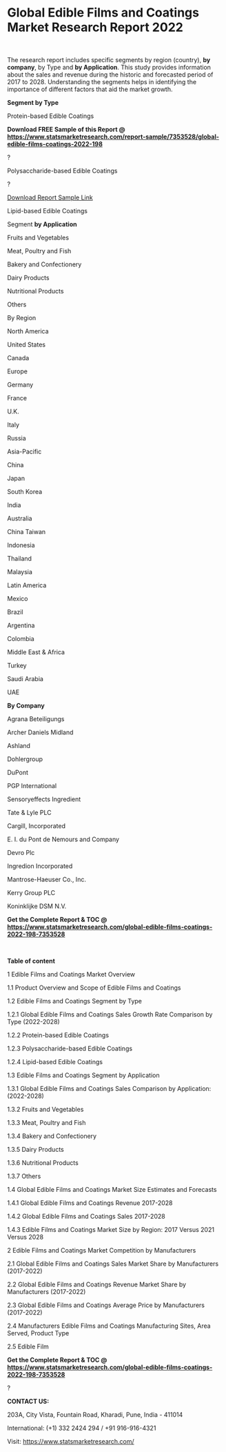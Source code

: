 <h1>Global Edible Films and Coatings Market Research Report 2022</h1><br/><p>The research report includes specific segments by region (country), <strong>by company</strong>, by Type and <strong>by Application</strong>. This study provides information about the sales and revenue during the historic and forecasted period of 2017 to 2028. Understanding the segments helps in identifying the importance of different factors that aid the market growth.</p>
 
 
 
 <p><strong>Segment by Type</strong></p>
 
 
 
 <p>Protein-based Edible Coatings</p>
 
 
 
 <div><b>Download FREE Sample of this Report @ <a href="https://www.statsmarketresearch.com/download-free-sample/7353528/global-edible-films-coatings-2022-198">https://www.statsmarketresearch.com/report-sample/7353528/global-edible-films-coatings-2022-198</a></b></div>
 
 
 
 <p>? </p>
 
 
 
 <p>Polysaccharide-based Edible Coatings</p>
 
 
 
 <p>? </p>
 
 
 
 <p><a href="https://www.statsmarketresearch.com/download-free-sample/7353528/global-edible-films-coatings-2022-198">Download Report Sample Link</a></p>
 
 
 
 <p>Lipid-based Edible Coatings</p>
 
 
 
 <p>Segment <strong>by Application</strong></p>
 
 
 
 <p>Fruits and Vegetables</p>
 
 
 
 <p>Meat, Poultry and Fish</p>
 
 
 
 <p>Bakery and Confectionery</p>
 
 
 
 <p>Dairy Products</p>
 
 
 
 <p>Nutritional Products</p>
 
 
 
 <p>Others</p>
 
 
 
 <p>By Region</p>
 
 
 
 <p>North America</p>
 
 
 
 <p>United States</p>
 
 
 
 <p>Canada</p>
 
 
 
 <p>Europe</p>
 
 
 
 <p>Germany</p>
 
 
 
 <p>France</p>
 
 
 
 <p>U.K.</p>
 
 
 
 <p>Italy</p>
 
 
 
 <p>Russia</p>
 
 
 
 <p>Asia-Pacific</p>
 
 
 
 <p>China</p>
 
 
 
 <p>Japan</p>
 
 
 
 <p>South Korea</p>
 
 
 
 <p>India</p>
 
 
 
 <p>Australia</p>
 
 
 
 <p>China Taiwan</p>
 
 
 
 <p>Indonesia</p>
 
 
 
 <p>Thailand</p>
 
 
 
 <p>Malaysia</p>
 
 
 
 <p>Latin America</p>
 
 
 
 <p>Mexico</p>
 
 
 
 <p>Brazil</p>
 
 
 
 <p>Argentina</p>
 
 
 
 <p>Colombia</p>
 
 
 
 <p>Middle East & Africa</p>
 
 
 
 <p>Turkey</p>
 
 
 
 <p>Saudi Arabia</p>
 
 
 
 <p>UAE</p>
 
 
 
 <p><strong>By Company</strong></p>
 
 
 
 <p>Agrana Beteiligungs</p>
 
 
 
 <p>Archer Daniels Midland</p>
 
 
 
 <p>Ashland</p>
 
 
 
 <p>Dohlergroup</p>
 
 
 
 <p>DuPont</p>
 
 
 
 <p>PGP International</p>
 
 
 
 <p>Sensoryeffects Ingredient</p>
 
 
 
 <p>Tate & Lyle PLC</p>
 
 
 
 <p>Cargill, Incorporated</p>
 
 
 
 <p>E. I. du Pont de Nemours and Company</p>
 
 
 
 <p>Devro Plc</p>
 
 
 
 <p>Ingredion Incorporated</p>
 
 
 
 <p>Mantrose-Haeuser Co., Inc.</p>
 
 
 
 <p>Kerry Group PLC</p>
 
 
 
 <p>Koninklijke DSM N.V.</p>
 
 
 
 <div><b>Get the Complete Report & TOC @ <a href="https://www.statsmarketresearch.com/global-edible-films-coatings-2022-198-7353528">https://www.statsmarketresearch.com/global-edible-films-coatings-2022-198-7353528</a></b></div>
 
 
 
 <p><br />
 
 <b>Table of content</b></p>
 
 
 
 <p>1 Edible Films and Coatings Market Overview<br />
 
 1.1 Product Overview and Scope of Edible Films and Coatings<br />
 
 1.2 Edible Films and Coatings Segment by Type<br />
 
 1.2.1 Global Edible Films and Coatings Sales Growth Rate Comparison by Type (2022-2028)<br />
 
 1.2.2 Protein-based Edible Coatings<br />
 
 1.2.3 Polysaccharide-based Edible Coatings<br />
 
 1.2.4 Lipid-based Edible Coatings<br />
 
 1.3 Edible Films and Coatings Segment by Application<br />
 
 1.3.1 Global Edible Films and Coatings Sales Comparison by Application: (2022-2028)<br />
 
 1.3.2 Fruits and Vegetables<br />
 
 1.3.3 Meat, Poultry and Fish<br />
 
 1.3.4 Bakery and Confectionery<br />
 
 1.3.5 Dairy Products<br />
 
 1.3.6 Nutritional Products<br />
 
 1.3.7 Others<br />
 
 1.4 Global Edible Films and Coatings Market Size Estimates and Forecasts<br />
 
 1.4.1 Global Edible Films and Coatings Revenue 2017-2028<br />
 
 1.4.2 Global Edible Films and Coatings Sales 2017-2028<br />
 
 1.4.3 Edible Films and Coatings Market Size by Region: 2017 Versus 2021 Versus 2028<br />
 
 2 Edible Films and Coatings Market Competition by Manufacturers<br />
 
 2.1 Global Edible Films and Coatings Sales Market Share by Manufacturers (2017-2022)<br />
 
 2.2 Global Edible Films and Coatings Revenue Market Share by Manufacturers (2017-2022)<br />
 
 2.3 Global Edible Films and Coatings Average Price by Manufacturers (2017-2022)<br />
 
 2.4 Manufacturers Edible Films and Coatings Manufacturing Sites, Area Served, Product Type<br />
 
 2.5 Edible Film</p>
 
 
 
 <div><b>Get the Complete Report & TOC @ <a href="https://www.statsmarketresearch.com/global-edible-films-coatings-2022-198-7353528">https://www.statsmarketresearch.com/global-edible-films-coatings-2022-198-7353528</a></b></div>
 
 
 
 <p>? </p>
 
 
 
 <p><b>CONTACT US:</b><br />
 
 203A, City Vista, Fountain Road, Kharadi, Pune, India - 411014<br />
 
 International: (+1) 332 2424 294 / +91 916-916-4321<br />
 
 Visit: <a href="https://www.statsmarketresearch.com/">https://www.statsmarketresearch.com/</a></p>
